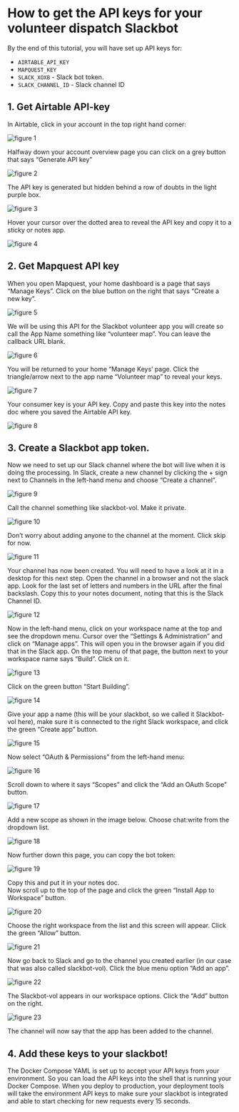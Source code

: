 # How to get the API keys for your volunteer dispatch Slackbot

By the end of this tutorial, you will have set up API keys for:

- `AIRTABLE_API_KEY`
- `MAPQUEST_KEY`
- `SLACK_XOXB` - Slack bot token.
- `SLACK_CHANNEL_ID` - Slack channel ID

## 1. Get Airtable API-key

In Airtable, click in your account in the top right hand corner:

![figure 1](https://github.com/MutualAidNYC/media/blob/master/Airtable%20API%20key%201.png)

Halfway down your account overview page you can click on a grey button that says “Generate API key”

![figure 2](https://github.com/MutualAidNYC/media/blob/master/Airtable%20API%20key%202.png)

The API key is generated but hidden behind a row of doubts in the light purple box.

![figure 3](https://github.com/MutualAidNYC/media/blob/master/Airtable%20API%20key%203.png)

Hover your cursor over the dotted area to reveal the API key and copy it to a sticky or notes app.

![figure 4](https://github.com/MutualAidNYC/media/blob/master/Airtable%20API%20key%204.png)

## 2. Get Mapquest API key

When you open Mapquest, your home dashboard is a page that says “Manage Keys”. Click on the blue button on the right that says “Create a new key”.

![figure 5](https://github.com/MutualAidNYC/media/blob/master/Mapquest%20API%20key%201.png)

We will be using this API for the Slackbot volunteer app you will create so call the App Name something like “volunteer map”. You can leave the callback URL blank.

![figure 6](https://github.com/MutualAidNYC/media/blob/master/MapQuest%20API%20key%202.png)

You will be returned to your home “Manage Keys’ page. Click the triangle/arrow next to the app name “Volunteer map” to reveal your keys.  

![figure 7](https://github.com/MutualAidNYC/media/blob/master/Mapquest%20API%20key%203.png)

Your consumer key is your API key. Copy and paste this key into the notes doc where you saved the Airtable API key.

![figure 8](https://github.com/MutualAidNYC/media/blob/master/MapQuest%20API%20key%204.png)

## 3. Create a Slackbot app token.

Now we need to set up our Slack channel where the bot will live when it is doing the processing. In Slack, create a new channel by clicking the + sign next to Channels in the left-hand menu and choose “Create a channel”.

![figure 9](https://github.com/MutualAidNYC/media/blob/master/slack%201.png)

Call the channel something like slackbot-vol. Make it private.

![figure 10](https://github.com/MutualAidNYC/media/blob/master/slack%202.png)

Don’t worry about adding anyone to the channel at the moment. Click skip for now.

![figure 11](https://github.com/MutualAidNYC/media/blob/master/slack%203.png)

Your channel has now been created. You will need to have a look at it in a desktop for this next step. Open the channel in a browser and not the slack app. Look for the last set of letters and numbers in the URL after the final backslash. Copy this to your notes document, noting that this is the Slack Channel ID.

![figure 12](https://github.com/MutualAidNYC/media/blob/master/slack%204.png)

Now in the left-hand menu, click on your workspace name at the top and see the dropdown menu. Cursor over the “Settings & Administration” and click on “Manage apps”. This will open you in the browser again if you did that in the Slack app. On the top menu of that page, the button next to your workspace name says “Build”. Click on it.

![figure 13](https://github.com/MutualAidNYC/media/blob/master/slack%205.png)

Click on the green button “Start Building”.

![figure 14](https://github.com/MutualAidNYC/media/blob/master/slack%206.png)

Give your app a name (this will be your slackbot, so we called it Slackbot-vol here), make sure it is connected to the right Slack workspace, and click the green “Create app” button.

![figure 15](https://github.com/MutualAidNYC/media/blob/master/slack%207.png)

Now select “OAuth & Permissions” from the left-hand menu:

![figure 16](https://github.com/MutualAidNYC/media/blob/master/slack%208.png)

Scroll down to where it says “Scopes” and click the “Add an OAuth Scope” button.

![figure 17](https://github.com/MutualAidNYC/media/blob/master/slack%209.png)

Add a new scope as shown in the image below. Choose chat:write from the dropdown list.

![figure 18](https://github.com/MutualAidNYC/media/blob/master/slack%2010.png)

Now further down this page, you can copy the bot token:

![figure 19](https://github.com/MutualAidNYC/media/blob/master/slack%2014.png)

Copy this and put it in your notes doc.  
Now scroll up to the top of the page and click the green “Install App to Workspace” button.

![figure 20](https://github.com/MutualAidNYC/media/blob/master/slack%2012.png)

Choose the right workspace from the list and this screen will appear. Click the green “Allow” button.

![figure 21](https://github.com/MutualAidNYC/media/blob/master/slack%2013.png)

Now go back to Slack and go to the channel you created earlier (in our case that was also called slackbot-vol). Click the blue menu option “Add an app”.

![figure 22](https://github.com/MutualAidNYC/media/blob/master/slack%2011.png)

The Slackbot-vol appears in our workspace options. Click the “Add” button on the right.

![figure 23](https://github.com/MutualAidNYC/media/blob/master/slack%2015.png)

The channel will now say that the app has been added to the channel.

## 4. Add these keys to your slackbot!

The Docker Compose YAML is set up to accept your API keys from your environment. So you can load the API keys into the shell that is running your Docker Compose. When you deploy to production, your deployment tools will take the environment API keys to make sure your slackbot is integrated and able to start checking for new requests every 15 seconds.

